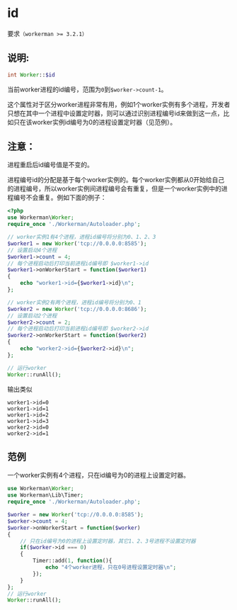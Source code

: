 # id
要求```（workerman >= 3.2.1）```

## 说明:
```php
int Worker::$id
```

当前worker进程的id编号，范围为```0```到```$worker->count-1```。


这个属性对于区分worker进程非常有用，例如1个worker实例有多个进程，开发者只想在其中一个进程中设置定时器，则可以通过识别进程编号id来做到这一点，比如只在该worker实例id编号为0的进程设置定时器（见范例）。

## 注意：

进程重启后id编号值是不变的。

进程编号id的分配是基于每个worker实例的。每个worker实例都从0开始给自己的进程编号，所以worker实例间进程编号会有重复，但是一个worker实例中的进程编号不会重复。例如下面的例子：

```php
<?php
use Workerman\Worker;
require_once './Workerman/Autoloader.php';

// worker实例1有4个进程，进程id编号将分别为0、1、2、3
$worker1 = new Worker('tcp://0.0.0.0:8585');
// 设置启动4个进程
$worker1->count = 4;
// 每个进程启动后打印当前进程id编号即 $worker1->id
$worker1->onWorkerStart = function($worker1)
{
    echo "worker1->id={$worker1->id}\n";
};

// worker实例2有两个进程，进程id编号将分别为0、1
$worker2 = new Worker('tcp://0.0.0.0:8686');
// 设置启动2个进程
$worker2->count = 2;
// 每个进程启动后打印当前进程id编号即 $worker2->id
$worker2->onWorkerStart = function($worker2)
{
    echo "worker2->id={$worker2->id}\n";
};

// 运行worker
Worker::runAll();
```
输出类似
```
worker1->id=0
worker1->id=1
worker1->id=2
worker1->id=3
worker2->id=0
worker2->id=1
```


## 范例
一个worker实例有4个进程，只在id编号为0的进程上设置定时器。

```php
use Workerman\Worker;
use Workerman\Lib\Timer;
require_once './Workerman/Autoloader.php';

$worker = new Worker('tcp://0.0.0.0:8585');
$worker->count = 4;
$worker->onWorkerStart = function($worker)
{
    // 只在id编号为0的进程上设置定时器，其它1、2、3号进程不设置定时器
    if($worker->id === 0)
    {
        Timer::add(1, function(){
            echo "4个worker进程，只在0号进程设置定时器\n";
        });
    }
};
// 运行worker
Worker::runAll();
```
